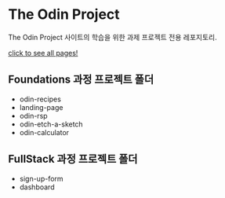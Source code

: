 # The Odin Project


The Odin Project 사이트의 학습을 위한 과제 프로젝트 전용 레포지토리.


[click to see all pages!](https://jiwoo-yoo.github.io/The-Odin-Project/)



## Foundations 과정 프로젝트 폴더

- odin-recipes
- landing-page
- odin-rsp
- odin-etch-a-sketch
- odin-calculator

## FullStack 과정 프로젝트 폴더

- sign-up-form
- dashboard


